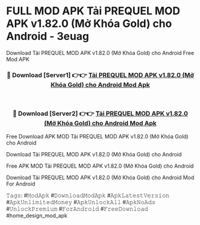 # FULL MOD APK Tải PREQUEL MOD APK v1.82.0 (Mở Khóa Gold) cho Android - 3euag
Download Tải PREQUEL MOD APK v1.82.0 (Mở Khóa Gold) cho Android Free Mod APK

<div align="center">
<h3>🔴 Download [Server1] 👉👉 <a href="https://apk-comot.site?title=Tải_PREQUEL_MOD_APK_v1.82.0_(Mở_Khóa_Gold)_cho_Android">Tải PREQUEL MOD APK v1.82.0 (Mở Khóa Gold) cho Android Mod Apk</a></h3><br>

<h3>🔴 Download [Server2] 👉👉 <a href="https://apk-comot.site?title=Tải_PREQUEL_MOD_APK_v1.82.0_(Mở_Khóa_Gold)_cho_Android">Tải PREQUEL MOD APK v1.82.0 (Mở Khóa Gold) cho Android Mod Apk</a></h3>
</div>


Free Download APK MOD Tải PREQUEL MOD APK v1.82.0 (Mở Khóa Gold) cho Android

Download Tải PREQUEL MOD APK v1.82.0 (Mở Khóa Gold) cho Android 

Free APK MOD Tải PREQUEL MOD APK v1.82.0 (Mở Khóa Gold) cho Android 

Download Tải PREQUEL MOD APK v1.82.0 (Mở Khóa Gold) cho Android Mod For Android

𝚃𝚊𝚐𝚜: #𝙼𝚘𝚍𝙰𝚙𝚔 #𝙳𝚘𝚠𝚗𝚕𝚘𝚊𝚍𝙼𝚘𝚍𝙰𝚙𝚔 #𝙰𝚙𝚔𝙻𝚊𝚝𝚎𝚜𝚝𝚅𝚎𝚛𝚜𝚒𝚘𝚗 #𝙰𝚙𝚔𝚄𝚗𝚕𝚒𝚖𝚒𝚝𝚎𝚍𝙼𝚘𝚗𝚎𝚢 #𝙰𝚙𝚔𝚄𝚗𝚕𝚘𝚌𝚔𝙰𝚕𝚕 #𝙰𝚙𝚔𝙽𝚘𝙰𝚍𝚜 #𝚄𝚗𝚕𝚘𝚌𝚔𝙿𝚛𝚎𝚖𝚒𝚞𝚖 #𝙵𝚘𝚛𝙰𝚗𝚍𝚛𝚘𝚒𝚍 #𝙵𝚛𝚎𝚎𝙳𝚘𝚠𝚗𝚕𝚘𝚊𝚍 #home_design_mod_apk